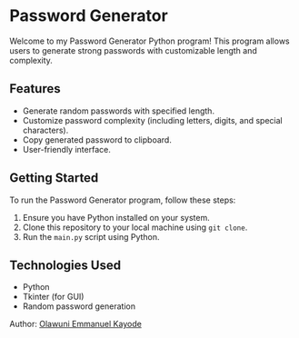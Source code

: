 # Password Generator

Welcome to my Password Generator Python program! This program allows users to generate strong passwords with customizable length and complexity.

## Features

- Generate random passwords with specified length.
- Customize password complexity (including letters, digits, and special characters).
- Copy generated password to clipboard.
- User-friendly interface.

## Getting Started

To run the Password Generator program, follow these steps:

1. Ensure you have Python installed on your system.
2. Clone this repository to your local machine using `git clone`.
3. Run the `main.py` script using Python.

## Technologies Used

- Python
- Tkinter (for GUI)
- Random password generation

Author:
[Olawuni Emmanuel Kayode](https://github.com/OK-Emmanuel)